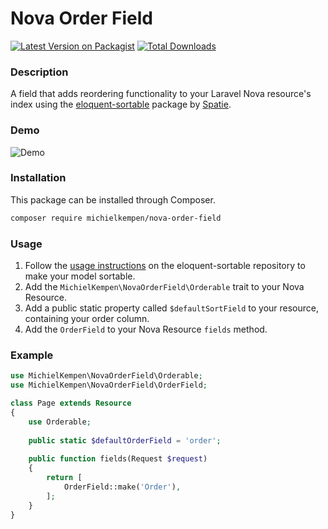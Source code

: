 # Nova Order Field

[![Latest Version on Packagist](https://img.shields.io/packagist/v/michielkempen/nova-order-field.svg)](https://packagist.org/packages/michielkempen/nova-order-field)
[![Total Downloads](https://img.shields.io/packagist/dt/michielkempen/nova-order-field.svg)](https://packagist.org/packages/michielkempen/nova-order-field)

### Description

A field that adds reordering functionality to your Laravel Nova resource's index using the [eloquent-sortable](https://github.com/spatie/eloquent-sortable) package by [Spatie](https://spatie.be).

### Demo

![Demo](https://raw.githubusercontent.com/michielkempen/nova-order-field/master/docs/screenshot.png)

### Installation

This package can be installed through Composer.

```bash
composer require michielkempen/nova-order-field
```

### Usage

1. Follow the [usage instructions](https://github.com/spatie/eloquent-sortable#usage) on the eloquent-sortable repository to make your model sortable.
2. Add the `MichielKempen\NovaOrderField\Orderable` trait to your Nova Resource.
3. Add a public static property called `$defaultSortField` to your resource, containing your order column.
4. Add the `OrderField` to your Nova Resource `fields` method.

### Example

```php
use MichielKempen\NovaOrderField\Orderable;
use MichielKempen\NovaOrderField\OrderField;

class Page extends Resource
{
    use Orderable;
    
    public static $defaultOrderField = 'order';
    
    public function fields(Request $request)
    {
        return [
            OrderField::make('Order'),
        ];
    }
}
```
